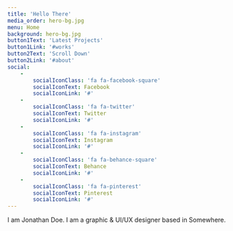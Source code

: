 ```yaml
---
title: 'Hello There'
media_order: hero-bg.jpg
menu: Home
background: hero-bg.jpg
button1Text: 'Latest Projects'
button1Link: '#works'
button2Text: 'Scroll Down'
button2Link: '#about'
social:
    -
        socialIconClass: 'fa fa-facebook-square'
        socialIconText: Facebook
        socialIconLink: '#'
    -
        socialIconClass: 'fa fa-twitter'
        socialIconText: Twitter
        socialIconLink: '#'
    -
        socialIconClass: 'fa fa-instagram'
        socialIconText: Instagram
        socialIconLink: '#'
    -
        socialIconClass: 'fa fa-behance-square'
        socialIconText: Behance
        socialIconLink: '#'
    -
        socialIconClass: 'fa fa-pinterest'
        socialIconText: Pinterest
        socialIconLink: '#'
---
```


I am Jonathan Doe.
I am a graphic & UI/UX
designer based in Somewhere.